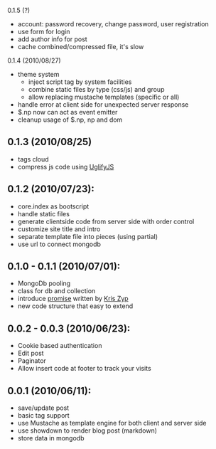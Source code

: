 0.1.5 (?)
- account: password recovery, change password, user registration
- use form for login
- add author info for post
- cache combined/compressed file, it's slow

0.1.4 (2010/08/27)
- theme system
    * inject script tag by system facilities
    * combine static files by type (css/js) and group
    * allow replacing mustache templates (specific or all)
- handle error at client side for unexpected server response
- $.np now can act as event emitter
- cleanup usage of $.np, np and dom

0.1.3 (2010/08/25)
---------
- tags cloud
- compress js code using [UglifyJS](http://github.com/mishoo/UglifyJS)

0.1.2 (2010/07/23):
-------------------
- core.index as bootscript
- handle static files
- generate clientside code from server side with order control
- customize site title and intro
- separate template file into pieces (using partial)
- use url to connect mongodb

0.1.0 - 0.1.1 (2010/07/01):
-------------------
- MongoDb pooling
- class for db and collection
- introduce [promise](http://github.com/kriszyp/node-promise) written by [Kris Zyp](http://www.sitepen.com/blog/author/kzyp/)
- new code structure that easy to extend

0.0.2 - 0.0.3 (2010/06/23):
-------------------
- Cookie based authentication
- Edit post
- Paginator
- Allow insert code at footer to track your visits

0.0.1 (2010/06/11):
-------------------
- save/update post
- basic tag support
- use Mustache as template engine for both client and server side
- use showdown to render blog post (markdown)
- store data in mongodb